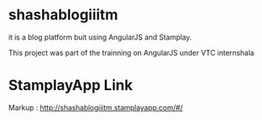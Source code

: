 # shashablogiiitm

it is a blog platform buit using AngularJS and Stamplay. 

This project was part of the trainning on AngularJS under VTC internshala

# StamplayApp Link

Markup : <http://shashablogiiitm.stamplayapp.com/#/>
